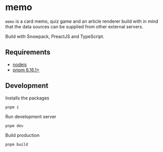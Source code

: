 # memo

`memo` is a card memo, quiz game and an article renderer build with in mind that the data sources can be supplied from other external servers.

Build with Snowpack, PreactJS and TypeScript.

## Requirements

  - [nodejs](https://nodejs.dev)
  - [pnpm 6.16.1+](https://pnpm.io)

## Development

Installs the packages

```
pnpm i
```

Run development server

```
pnpm dev
```

Build production

```
pnpm build
```
